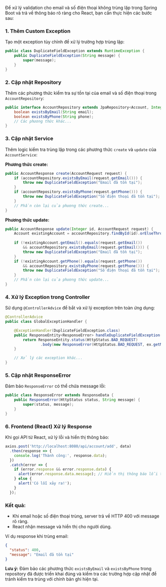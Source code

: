 Để xử lý validation cho email và số điện thoại không trùng lặp trong Spring Boot và trả về thông báo rõ ràng cho React, bạn cần thực hiện các bước sau:

### 1. Thêm Custom Exception
Tạo một exception tùy chỉnh để xử lý trường hợp trùng lặp:

```java
public class DuplicateFieldException extends RuntimeException {
    public DuplicateFieldException(String message) {
        super(message);
    }
}
```

### 2. Cập nhật Repository
Thêm các phương thức kiểm tra sự tồn tại của email và số điện thoại trong `AccountRepository`:

```java
public interface AccountRepository extends JpaRepository<Account, Integer> {
    boolean existsByEmail(String email);
    boolean existsByPhone(String phone);
    // Các phương thức khác...
}
```

### 3. Cập nhật Service
Thêm logic kiểm tra trùng lặp trong các phương thức `create` và `update` của `AccountService`:

**Phương thức create:**
```java
public AccountResponse create(AccountRequest request) {
    if (accountRepository.existsByEmail(request.getEmail())) {
        throw new DuplicateFieldException("Email đã tồn tại");
    }
    if (accountRepository.existsByPhone(request.getPhone())) {
        throw new DuplicateFieldException("Số điện thoại đã tồn tại");
    }
    // Phần còn lại của phương thức create...
}
```

**Phương thức update:**
```java
public AccountResponse update(Integer id, AccountRequest request) {
    Account existingAccount = accountRepository.findById(id).orElseThrow();
    
    if (!existingAccount.getEmail().equals(request.getEmail()) 
        && accountRepository.existsByEmail(request.getEmail())) {
        throw new DuplicateFieldException("Email đã tồn tại");
    }
    if (!existingAccount.getPhone().equals(request.getPhone()) 
        && accountRepository.existsByPhone(request.getPhone())) {
        throw new DuplicateFieldException("Số điện thoại đã tồn tại");
    }
    // Phần còn lại của phương thức update...
}
```

### 4. Xử lý Exception trong Controller
Sử dụng `@ControllerAdvice` để bắt và xử lý exception trên toàn ứng dụng:

```java
@ControllerAdvice
public class GlobalExceptionHandler {

    @ExceptionHandler(DuplicateFieldException.class)
    public ResponseEntity<ResponseError> handleDuplicateFieldException(DuplicateFieldException ex) {
        return ResponseEntity.status(HttpStatus.BAD_REQUEST)
                .body(new ResponseError(HttpStatus.BAD_REQUEST, ex.getMessage()));
    }

    // Xử lý các exception khác...
}
```

### 5. Cập nhật ResponseError
Đảm bảo `ResponseError` có thể chứa message lỗi:

```java
public class ResponseError extends ResponseData {
    public ResponseError(HttpStatus status, String message) {
        super(status, message);
    }
}
```

### 6. Frontend (React) Xử lý Response
Khi gọi API từ React, xử lý lỗi và hiển thị thông báo:

```javascript
axios.post('http://localhost:8080/api/account/add', data)
  .then(response => {
    console.log('Thành công:', response.data);
  })
  .catch(error => {
    if (error.response && error.response.data) {
      alert(error.response.data.message); // Hiển thị thông báo lỗi từ server
    } else {
      alert('Có lỗi xảy ra!');
    }
  });
```

### Kết quả:
- Khi email hoặc số điện thoại trùng, server trả về HTTP 400 với message rõ ràng.
- React nhận message và hiển thị cho người dùng.

Ví dụ response khi trùng email:
```json
{
  "status": 400,
  "message": "Email đã tồn tại"
}
```

**Lưu ý:** Đảm bảo các phương thức `existsByEmail` và `existsByPhone` trong repository đã được triển khai đúng và kiểm tra các trường hợp cập nhật để tránh kiểm tra trùng với chính bản ghi hiện tại.